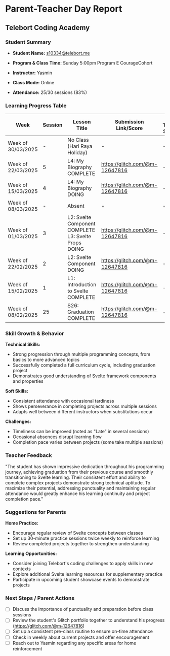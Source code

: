 # Parent-Teacher Day Report
## Telebort Coding Academy

### Student Summary

- **Student Name:** s10334@telebort.me

- **Program & Class Time:** Sunday 5:00pm Program E CourageCohort

- **Instructor:** Yasmin

- **Class Mode:** Online

- **Attendance:** 25/30 sessions (83%)


### Learning Progress Table

| Week | Session | Lesson Title | Submission Link/Score | Exit Ticket Score | Progress Rating |
|------|---------|-------------|----------------------|-------------------|----------------|
| Week of 30/03/2025 | - | No Class (Hari Raya Holiday) | - | - | ☆☆☆☆☆ |
| Week of 22/03/2025 | 5 | L4: My Biography COMPLETE | https://glitch.com/@m-12647816 | - | ★★★☆☆ |
| Week of 15/03/2025 | 4 | L4: My Biography DOING | https://glitch.com/@m-12647816 | - | ★★☆☆☆ |
| Week of 08/03/2025 | - | Absent | - | - | ☆☆☆☆☆ |
| Week of 01/03/2025 | 3 | L2: Svelte Component COMPLETE L3: Svelte Props DOING | https://glitch.com/@m-12647816 | - | ★★★☆☆ |
| Week of 22/02/2025 | 2 | L2: Svelte Component DOING | https://glitch.com/@m-12647816 | - | ★★★☆☆ |
| Week of 15/02/2025 | 1 | L1: Introduction to Svelte COMPLETE | https://glitch.com/@m-12647816 | - | ★★★★☆ |
| Week of 08/02/2025 | 25 | S26: Graduation COMPLETE | https://glitch.com/@m-12647816 | - | ★★★★★ |

### Skill Growth & Behavior

**Technical Skills:**
- Strong progression through multiple programming concepts, from basics to more advanced topics
- Successfully completed a full curriculum cycle, including graduation project
- Demonstrates good understanding of Svelte framework components and properties

**Soft Skills:**
- Consistent attendance with occasional tardiness
- Shows perseverance in completing projects across multiple sessions
- Adapts well between different instructors when substitutions occur

**Challenges:**
- Timeliness can be improved (noted as "Late" in several sessions)
- Occasional absences disrupt learning flow
- Completion pace varies between projects (some take multiple sessions)

### Teacher Feedback
"The student has shown impressive dedication throughout his programming journey, achieving graduation from their previous course and smoothly transitioning to Svelte learning. Their consistent effort and ability to complete complex projects demonstrate strong technical aptitude. To maximize their potential, addressing punctuality and maintaining regular attendance would greatly enhance his learning continuity and project completion pace."

### Suggestions for Parents

**Home Practice:**
- Encourage regular review of Svelte concepts between classes
- Set up 30-minute practice sessions twice weekly to reinforce learning
- Review completed projects together to strengthen understanding

**Learning Opportunities:**
- Consider joining Telebort's coding challenges to apply skills in new contexts
- Explore additional Svelte learning resources for supplementary practice
- Participate in upcoming student showcase events to demonstrate projects

### Next Steps / Parent Actions
- [ ] Discuss the importance of punctuality and preparation before class sessions
- [ ] Review the student's Glitch portfolio together to understand his progress (https://glitch.com/@m-12647816)
- [ ] Set up a consistent pre-class routine to ensure on-time attendance
- [ ] Check in weekly about current projects and offer encouragement
- [ ] Reach out to Yasmin regarding any specific areas for home reinforcement